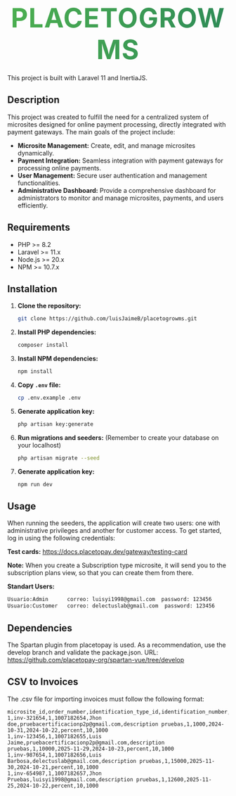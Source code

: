 <h1 style="
    font-size: 60px;
    font-weight: 700;
    letter-spacing: 1.5px;
    text-transform: uppercase;
    background: linear-gradient(90deg, #4CAF50, #2E8B57);
    -webkit-background-clip: text;
    color: transparent;
    text-align: center;
    margin-bottom: 20px;
">
    placetogrowms
</h1>



This project is built with Laravel 11 and InertiaJS.

## Description

This project was created to fulfill the need for a centralized system of microsites designed for online payment processing, directly integrated with payment gateways. 
The main goals of the project include: 
- **Microsite Management:** Create, edit, and manage microsites dynamically. 
- **Payment Integration:** Seamless integration with payment gateways for processing online payments. 
-  **User Management:** Secure user authentication and management functionalities. 
- **Administrative Dashboard:** Provide a comprehensive dashboard for administrators to monitor and manage microsites, payments, and users efficiently.

## Requirements

- PHP >= 8.2
- Laravel >= 11.x
- Node.js >= 20.x
- NPM >= 10.7.x

## Installation

1. **Clone the repository:**

   ```bash
   git clone https://github.com/luisJaimeB/placetogrowms.git

2. **Install PHP dependencies:**

   ```bash
   composer install

3. **Install NPM dependencies:**

   ```bash
   npm install

4. **Copy `.env` file:**

   ```bash
   cp .env.example .env

5. **Generate application key:**

   ```bash
   php artisan key:generate

6. **Run migrations and seeders:** (Remember to create your database on your localhost)

   ```bash
   php artisan migrate --seed

7. **Generate application key:**

   ```bash
   npm run dev

## Usage
When running the seeders, the application will create two users: one with administrative privileges and another for customer access. To get started, log in using the following credentials:

**Test cards:** 
https://docs.placetopay.dev/gateway/testing-card

**Note:**
When you create a Subscription type microsite, it will send you to the subscription plans view, so that you can create them from there.

**Standart Users:** 

```bash
Usuario:Admin      correo: luisyi1998@gmail.com  password: 123456
Usuario:Customer   correo: delectuslab@gmail.com  password: 123456 
```

## Dependencies
The Spartan plugin from placetopay is used. As a recommendation, use the develop branch and validate the package.json.
URL: https://github.com/placetopay-org/spartan-vue/tree/develop

## CSV to Invoices
The .csv file for importing invoices must follow the following format:

```
microsite_id,order_number,identification_type_id,identification_number,debtor_name,email,description,currency_id,amount,expiration_date,surcharge_date,surcharge_rate,percent,additional_amount
1,inv-321654,1,1007182654,Jhon doe,pruebacertificacionp2p@gmail.com,description pruebas,1,1000,2024-10-31,2024-10-22,percent,10,1000
1,inv-123456,1,1007182655,Luis Jaime,pruebacertificacionp2p@gmail.com,description pruebas,1,10000,2025-11-29,2024-10-23,percent,10,1000
1,inv-987654,1,1007182656,Luis Barbosa,delectuslab@gmail.com,description pruebas,1,15000,2025-11-30,2024-10-21,percent,10,1000
1,inv-654987,1,1007182657,Jhon Pruebas,luisyi1998@gmail.com,description pruebas,1,12600,2025-11-25,2024-10-22,percent,10,1000
```
